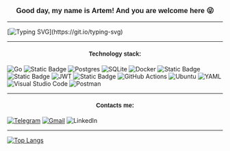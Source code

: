 <div align="center"> <h3 align="center"> <span style="font-family: Tahoma, sans-serif;"> Good day, my name is Artem! And you are welcome here 😜</span> </h3> </div>

***

[![Typing SVG](https://readme-typing-svg.demolab.com?font=Goudy+Bookletter+1911&duration=2000&pause=500&color=000000&background=45FF8900&center=true&vCenter=true&multiline=true&repeat=false&random=false&width=580&height=100&lines=%22Go+backend-developer%22.+Started+learning+Golang+at+the+end+of+2022+and;have+written+several+projects+since+then.+Love+good+code+and+want+to+;continue+to+grow+into+a+strong+technical+specialist+in+this+field.)](https://git.io/typing-svg)

***
<div align="center"> <h4 align="center"> <span style="font-family: Tahoma, sans-serif;">Technology stack:</span> </h4> </div>

![Go](https://img.shields.io/badge/golang-%2300ADD8.svg?style=for-the-badge&logo=go&logoSize=auto&logoColor=white) ![Static Badge](https://img.shields.io/badge/SQL-red?style=for-the-badge&logo=sql) ![Postgres](https://img.shields.io/badge/postgres-%23316192.svg?style=for-the-badge&logo=postgresql&logoSize=auto&logoColor=white) ![SQLite](https://img.shields.io/badge/sqlite-%2307405e.svg?style=for-the-badge&logo=sqlite&logoSize=auto&logoColor=white) ![Docker](https://img.shields.io/badge/docker-%230db7ed.svg?style=for-the-badge&logo=docker&logoSize=auto&logoColor=white) ![Static Badge](https://img.shields.io/badge/REST%20api-purple?style=for-the-badge) ![Static Badge](https://img.shields.io/badge/CI%2FCD-green?style=for-the-badge) ![JWT](https://img.shields.io/badge/JWT-black?style=for-the-badge&logo=JSON%20web%20tokens&logoSize=auto&) ![Static Badge](https://img.shields.io/badge/JSON-grey?style=for-the-badge&logo=json&logoSize=auto)
![GitHub Actions](https://img.shields.io/badge/github%20actions-%232671E5.svg?style=for-the-badge&logo=githubactions&logoColor=white&logoSize=auto) ![Ubuntu](https://img.shields.io/badge/Ubuntu-E95420?style=for-the-badge&logo=ubuntu&logoColor=white) ![YAML](https://img.shields.io/badge/yaml-%23ffffff.svg?style=for-the-badge&logo=yaml&logoSize=auto&logoColor=151515) ![Visual Studio Code](https://img.shields.io/badge/Visual%20Studio%20Code-0078d7.svg?style=for-the-badge&logo=visual-studio-code&logoSize=auto&logoColor=white) ![Postman](https://img.shields.io/badge/Postman-FF6C37?style=for-the-badge&logo=postman&logoSize=auto&logoColor=white)


***

<div align="center"> <h4 align="center"> <span style="font-family: Tahoma, sans-serif;">Contacts me:</span> </h4> </div>

[![Telegram](https://img.shields.io/badge/Telegram-2CA5E0?style=for-the-badge&logo=telegram&logoSize=auto&logoColor=white)](https://t.me/Rainz0r) [![Gmail](https://img.shields.io/badge/Gmail-D14836?style=for-the-badge&logo=gmail&logoSize=auto&logoColor=white)](mailto:n52rus@gmail.com) ![LinkedIn](https://img.shields.io/badge/linkedin-%230077B5.svg?style=for-the-badge&logo=linkedin&logoSize=auto&logoColor=white)

***
[![Top Langs](https://github-readme-stats.vercel.app/api/top-langs/?username=ra1nz0r&layout=compact)](https://github.com/anuraghazra/github-readme-stats)